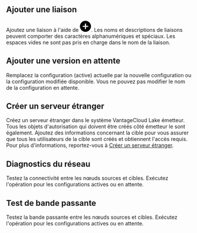 Ajouter une liaison
-------------------

Ajoutez une liaison à l'aide de ![Plus icon to add item](Images/ebt1659745488877.svg). Les noms et descriptions de liaisons peuvent comporter des caractères alphanumériques et spéciaux. Les espaces vides ne sont pas pris en charge dans le nom de la liaison.

Ajouter une version en attente
------------------------------

Remplacez la configuration (active) actuelle par la nouvelle configuration ou la configuration modifiée disponible. Vous ne pouvez pas modifier le nom de la configuration en attente.

Créer un serveur étranger
-------------------------

Créez un serveur étranger dans le système VantageCloud Lake émetteur. Tous les objets d'autorisation qui doivent être créés côté émetteur le sont également. Ajoutez des informations concernant la cible pour vous assurer que tous les utilisateurs de la cible sont créés et obtiennent l'accès requis. Pour plus d'informations, reportez-vous à [Créer un serveur étranger](bbo1735955417476.md).

Diagnostics du réseau
---------------------

Testez la connectivité entre les nœuds sources et cibles. Exécutez l'opération pour les configurations actives ou en attente.

Test de bande passante
----------------------

Testez la bande passante entre les nœuds sources et cibles. Exécutez l'opération pour les configurations actives ou en attente.
